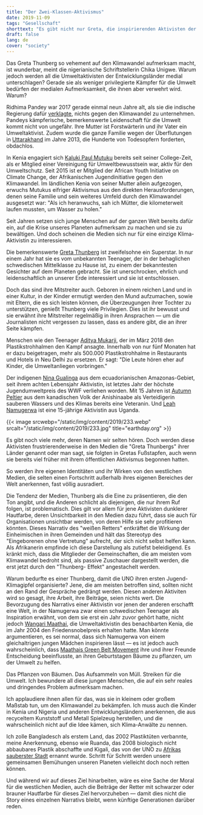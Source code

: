 ```yaml
---
title: "Der Zwei-Klassen-Aktivismus"
date: 2019-11-09
tags: "Gesellschaft"
shorttext: "Es gibt nicht nur Greta, die inspirierenden Aktivisten der Entwicklungsländer werden in den Medien ignoriert."
draft: false
lang: de
cover: "society"
---
```


Das Greta Thunberg so vehement auf den Klimawandel aufmerksam macht, ist wunderbar, meint die nigerianische Schriftstellerin Chika Unigwe. Warum jedoch werden all die Umweltaktivisten der Entwicklungsländer medial unterschlagen? Gerade sie als weniger privilegierte Kämpfer für die Umwelt bedürfen der medialen Aufmerksamkeit, die ihnen aber verwehrt wird. Warum?

Ridhima Pandey war 2017 gerade einmal neun Jahre alt, als sie die indische Regierung dafür [verklagte](https://www.csmonitor.com/Environment/2019/0930/Meet-India-s-teen-climate-advocate-Ridhima-Pandey "Meet India's teen climate advocate: Ridhima Pandey"), nichts gegen den Klimawandel zu unternehmen. Pandeys kämpferische, bemerkenswerte Leidenschaft für die Umwelt kommt nicht von ungefähr. Ihre Mutter ist Forstwärterin und ihr Vater ein Umweltaktivist. Zudem wurde die ganze Familie wegen der Überflutungen in [Uttarakhand](https://www.theguardian.com/commentisfree/2013/jun/28/india-floods-man-made-disaster "India floods: a man-made disaster") im Jahre 2013, die Hunderte von Todesopfern forderten, obdachlos.

In Kenia engagiert sich [Kaluki Paul Mutuku](https://greentreasurersfarms.wordpress.com/my-story/ "Green Treasures Farms") bereits seit seiner College-Zeit, als er Mitglied einer Vereinigung für Umweltbewusstsein war, aktiv für den Umweltschutz. Seit 2015 ist er Mitglied der African Youth Initiative on Climate Change, der Afrikanischen Jugendinitiative gegen den Klimawandel. Im ländlichen Kenia von seiner Mutter allein aufgezogen, erwuchs Mutukus eifriger Aktivismus aus den direkten Herausforderungen, denen seine Familie und sein weiteres Umfeld durch den Klimawandel ausgesetzt war: "Als ich heranwuchs, sah ich Mütter, die kilometerweit laufen mussten, um Wasser zu holen."

Seit Jahren setzen sich junge Menschen auf der ganzen Welt bereits dafür ein, auf die Krise unseres Planeten aufmerksam zu machen und sie zu bewältigen. Und doch scheinen die Medien sich nur für eine einzige Klima-Aktivistin zu interessieren.

Die bemerkenswerte [Greta Thunberg](https://www.theguardian.com/world/2019/mar/11/greta-thunberg-schoolgirl-climate-change-warrior-some-people-can-let-things-go-i-cant "Greta Thunberg, schoolgirl climate change warrior: 'Some people can let things go. I can’t'") ist zweifelsohne ein Superstar. In nur einem Jahr hat sie es vom unbekannten Teenager, der in der behaglichen schwedischen Mittelklasse zu Hause ist, zu einem der bekanntesten Gesichter auf dem Planeten gebracht. Sie ist unerschrocken, ehrlich und leidenschaftlich an unserer Erde interessiert und sie ist entschlossen.

Doch das sind ihre Mitstreiter auch. Geboren in einem reichen Land und in einer Kultur, in der Kinder ermutigt werden den Mund aufzumachen, sowie mit Eltern, die es sich leisten können, die Überzeugungen ihrer Tochter zu unterstützen, genießt Thunberg viele Privilegien. Dies ist ihr bewusst und sie erwähnt ihre Mitstreiter regelmäßig in ihren Ansprachen — um die Journalisten nicht vergessen zu lassen, dass es andere gibt, die an ihrer Seite kämpfen.

Menschen wie den Teenager [Aditya Mukarji](https://www.nationalobserver.com/2018/06/04/news/india-trio-unlikely-heroes-wages-war-plastic "In India, a trio of unlikely heroes wages war on plastic"), der im März 2018 den Plastikstrohhalmen den Kampf ansagte. Innerhalb von nur fünf Monaten hat er dazu beigetragen, mehr als 500.000 Plastikstrohhalme in Restaurants und Hotels in Neu Delhi zu ersetzen. Er sagt: "Die Leute hören eher auf Kinder, die Umweltanliegen vorbringen."

Der indigenen [Nina Gualinga](http://wwf.panda.org/?327434 "Environmental and indigenous rights activist to receive WWF’s top youth conservation award") aus dem ecuadorianischen Amazonas-Gebiet, seit ihrem achten Lebensjahr Aktivistin, ist letztes Jahr der höchste Jugendumweltpreis des WWF verliehen worden. Mit 15 Jahren ist [Autumn Peltier](https://www.vice.com/en_ca/article/8xwvx3/the-indigenous-teen-who-confronted-trudeau-about-unsafe-water-took-on-the-un "The Indigenous Teen Who Confronted Trudeau About Unsafe Water Took On the UN") aus dem kanadischen Volk der Anishinaabe als Verteidigerin sauberen Wassers und des Klimas bereits eine Veteranin. Und [Leah Namugerwa](https://www.earthday.org/2019/06/06/school-strike-for-climate-a-day-in-the-life-of-fridays-for-future-uganda-student-striker-leah-namugerwa/ "School Strike for Climate: A day in the life of Ugandan student striker Leah Namugerwa") ist eine 15-jährige Aktivistin aus Uganda.

{{< image srcwebp="/static/img/content/2019/233.webp" srcalt="/static/img/content/2019/233.jpg" title="earthday.org" >}}

Es gibt noch viele mehr, deren Namen wir selten hören. Doch werden diese  Aktivisten frustrierenderweise in den Medien die "Greta Thunbergs" ihrer Länder genannt oder man sagt, sie folgten in Gretas Fußstapfen, auch wenn sie bereits viel früher mit ihrem öffentlichen Aktivismus begonnen hatten.

So werden ihre eigenen Identitäten und ihr Wirken von den westlichen Medien, die selten einen Fortschritt außerhalb ihres eigenen Bereiches der Welt anerkennen, fast völlig ausradiert.

Die Tendenz der Medien, Thunberg als die Eine zu präsentieren, die den Ton angibt, und die Anderen schlicht als diejenigen, die nur ihrem Ruf folgen, ist problematisch. Dies gilt vor allem für jene Aktivisten dunklerer Hautfarbe, deren Unsichtbarkeit in den Medien dazu führt, dass sie auch für Organisationen unsichtbar werden, von deren Hilfe sie sehr profitieren könnten. Dieses Narrativ des "weißen Retters" entkräftet die Wirkung der Einheimischen in ihren Gemeinden und hält das Stereotyp des "Eingeborenen ohne Vertretung" aufrecht, der sich nicht selbst helfen kann. Als Afrikanerin empfinde ich diese Darstellung als zutiefst beleidigend. Es kränkt mich, dass die Mitglieder der Gemeinschaften, die am meisten vom Klimawandel bedroht sind, als passive Zuschauer dargestellt werden, die erst jetzt durch den "Thunberg- Effekt" angestachelt werden.

Warum bedurfte es einer Thunberg, damit die UNO ihren ersten Jugend-Klimagipfel organisierte? Jene, die am meisten betroffen sind, sollten nicht an den Rand der Gespräche gedrängt werden. Diesen anderen Aktiviten wird so gesagt, ihre Arbeit, ihre Beiträge, seien nichts wert. Die Bevorzugung des Narrativs einer Aktivistin vor jenen der anderen erschafft eine Welt, in der Namugerwa zwar einen schwedischen Teenager als Inspiration erwähnt, von dem sie erst ein Jahr zuvor gehört hatte, nicht jedoch [Wangari Maathai](https://www.greenbeltmovement.org/wangari-maathai "Wangari Maathai"), die Umweltaktivistin des benachbarten Kenia, die im Jahr 2004 den Friedensnobelpreis erhalten hatte. Man könnte argumentieren, es sei normal, dass sich Namugerwa von einem gleichaltrigen jungen Mädchen inspirieren lässt — es ist jedoch auch wahrscheinlich, dass [Maathais Green Belt Movement](https://www.greenbeltmovement.org/who-we-are "Maathais Green Belt Movement") ihre und ihrer Freunde Entscheidung beeinflusste, an ihren Geburtstagen Bäume zu pflanzen, um der Umwelt zu helfen.

Das Pflanzen von Bäumen. Das Aufsammeln von Müll. Streiken für die Umwelt. Ich bewundere all diese jungen Menschen, die auf ein sehr reales und dringendes Problem aufmerksam machen.

Ich applaudiere ihnen allen für das, was sie in kleinem oder großem Maßstab tun, um den Klimawandel zu bekämpfen. Ich muss auch die Kinder in Kenia und Nigeria und anderen Entwicklungsländern anerkennen, die aus recyceltem Kunststoff und Metall Spielzeug herstellen, und die wahrscheinlich nicht auf die Idee kämen, sich Klima-Anwälte zu nennen.

Ich zolle Bangladesch als erstem Land, das 2002 Plastiktüten verbannte, meine Anerkennung, ebenso wie Ruanda, das 2008 biologisch nicht abbaubares Plastik abschaffte und Kigali, das von der UNO zu [Afrikas sauberster Stadt](https://www.theguardian.com/cities/2015/jun/15/cleanest-city-world-calgary-singapore "Which is the cleanest city in the world?") ernannt wurde. Schritt für Schritt werden unsere gemeinsamen Bemühungen unseren Planeten vielleicht doch noch retten können.

Und während wir auf dieses Ziel hinarbeiten, wäre es eine Sache der Moral für die westlichen Medien, auch die Beiträge der Retter mit schwarzer oder brauner Hautfarbe für dieses Ziel hervorzuheben — damit dies nicht die Story eines einzelnen Narrativs bleibt, wenn künftige Generationen darüber reden.
